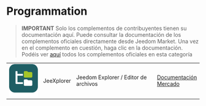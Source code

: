
# Programmation


>**IMPORTANT**
>Solo los complementos de contribuyentes tienen su documentación aquí. Puede consultar la documentación de los complementos oficiales directamente desde Jeedom Market. Una vez en el complemento en cuestión, haga clic en la documentación.
>Podéis ver [aquí](https://market.jeedom.com/index.php?v=d&p=market&type=plugin&categorie=programming) todos los complementos oficiales en esta categoría


| | | | |
|--- | --- | --- | ---|
|<img src="jeexplorer/jeexplorer_icon.png" class="pluginLogo" width="100" />|JeeXplorer|Jeedom Explorer / Editor de archivos|[Documentación](https://kiboost.github.io/jeedom_docs/plugins/jeexplorer/es_ES/)<br/>[Mercado](https://market.jeedom.com/index.php?v=d&p=market_display&id=3690)|
